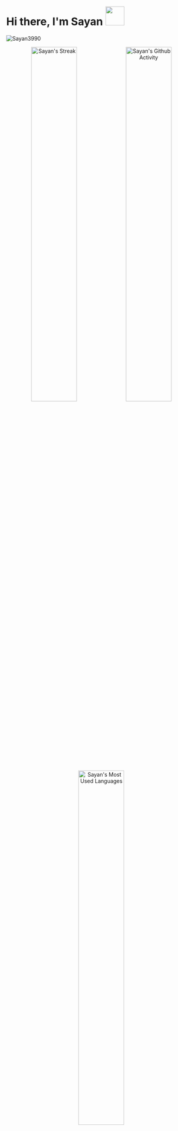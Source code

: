 # Hi there, I'm Sayan <img src="https://raw.githubusercontent.com/MartinHeinz/MartinHeinz/master/wave.gif" width="50">

<!-- An ambitious Software Developer with a strong desire to learn new things, expand my skillset, explore and lead. My goal is to apply what I've learned to tackle real-world challenges. -->

<p align="left">
    <img src="https://komarev.com/ghpvc/?username=Sayan3990" alt="Sayan3990" />
</p>
<div align="center">
    <img src="https://github-readme-streak-stats.herokuapp.com/?user=Sayan3990&theme=chartreuse-dark&hide_border=true" alt="Sayan's Streak" width="49%" >
    <img src="https://github-readme-stats.vercel.app/api?username=Sayan3990&theme=chartreuse-dark&show_icons=true&hide_border=true&count_private=true" alt="Sayan's Github Activity" width="49%">
    <img src="https://github-readme-stats.vercel.app/api/top-langs/?username=Sayan3990&langs_count=8&layout=compact&hide_border=true&theme=chartreuse-dark&show_icons=true" alt="Sayan's Most Used Languages" width="49%">
<!--     <img src="https://activity-graph.herokuapp.com/graph?username=Sayan3990&theme=chartreuse-dark&hide_border=true&area=true" alt="Sayan's Activity Graph" width="100%"> -->
</div>

 
## Connect With Me
[![Linkedin Badge](https://img.shields.io/badge/-LinkedIn-0e76a8?style=flat&labelColor=0e76a8&logo=linkedin&logoColor=white)](https://www.linkedin.com/in/sayan-bhattacharyya-aa44a61a4/)
[![Mail Badge](https://img.shields.io/badge/-Email-c0392b?style=flat&labelColor=c0392b&logo=gmail&logoColor=white)](mailto:sayan.bhatta2017@gmail.com)
[![Medium Badge](https://img.shields.io/badge/-Medium-000000?style=flat&labelColor=000000&logo=medium&logoColor=white)](https://medium.com/@sayan.bhatta2017)
[![Twitter Badge](https://img.shields.io/badge/-Twitter-1da1f2?style=flat&labelColor=1da1f2&logo=twitter&logoColor=white)](https://mobile.twitter.com/Sayan_Bhatta345)
[![Dev Badge](https://img.shields.io/badge/-Dev.io-0a0a0a?style=flat&labelColor=0a0a0a&logo=dev.to&logoColor=white)](https://dev.to/sayan3990)
[![Instagram Badge](https://img.shields.io/badge/Instagram-E4405F?style=flat&logo=instagram&logoColor=white)](https://www.instagram.com/sayan_bhatta_charyya/)
